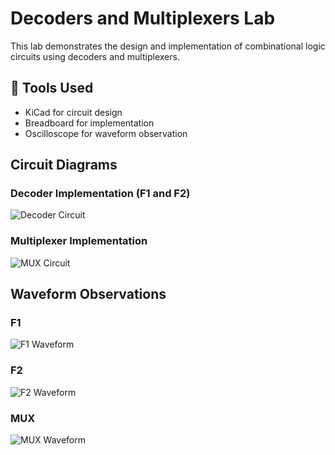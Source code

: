 # Decoders and Multiplexers Lab 
This lab demonstrates the design and implementation of combinational logic circuits using decoders and multiplexers.

## 🔧 Tools Used
- KiCad for circuit design
- Breadboard for implementation
- Oscilloscope for waveform observation

## Circuit Diagrams

### Decoder Implementation (F1 and F2)
![Decoder Circuit](images/decoder-circuit.png)

### Multiplexer Implementation
![MUX Circuit](images/mux-circuit.png)

##  Waveform Observations

### F1
![F1 Waveform](Waveforms/F1-Waveform.png)

### F2
![F2 Waveform](Waveforms/F2-Waveform.png)

### MUX
![MUX Waveform](Waveforms/MUX-Waveform.png)
